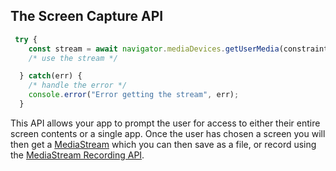 ## The Screen Capture API

```js
 try {
    const stream = await navigator.mediaDevices.getUserMedia(constraints);
    /* use the stream */

  } catch(err) {
    /* handle the error */
    console.error("Error getting the stream", err);
  }
```

This API allows your app to prompt the user for access to either their entire screen contents or a single app. Once the user has chosen a screen you will then get a [MediaStream](https://developer.mozilla.org/en-US/docs/Web/API/MediaStream) which you can then save as a file, or record using the [MediaStream Recording API](https://developer.mozilla.org/en-US/docs/Web/API/MediaStream_Recording_API/Using_the_MediaStream_Recording_API).